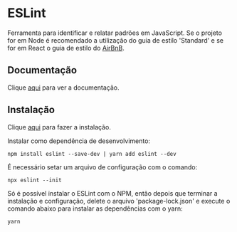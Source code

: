 # ESLint

Ferramenta para identificar e relatar padrões em JavaScript. Se o projeto for em Node é recomendado a utilização do guia de estilo 'Standard' e se for em React o guia de estilo do [AirBnB](https://www.npmjs.com/package/eslint-config-airbnb-base).

## Documentação

Clique [aqui](https://github.com/eslint/eslint) para ver a documentação.

## Instalação

Clique [aqui](https://www.npmjs.com/package/eslint) para fazer a instalação.

Instalar como dependência de desenvolvimento:

```
npm install eslint --save-dev | yarn add eslint --dev
```

É necessário setar um arquivo de configuração com o comando:

```
npx eslint --init
```

Só é possível instalar o ESLint com o NPM, então depois que terminar a instalação e configuração, delete o arquivo 'package-lock.json' e execute o comando abaixo para instalar as dependências com o yarn:

```
yarn
```
